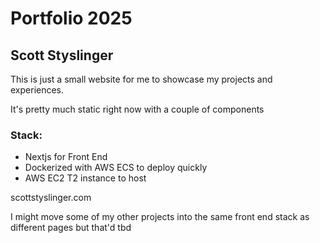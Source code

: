 # Portfolio 2025

## Scott Styslinger

This is just a small website for me to showcase my projects and experiences.

It's pretty much static right now with a couple of components

### Stack:
* Nextjs for Front End
* Dockerized with AWS ECS to deploy quickly
* AWS EC2 T2 instance to host

scottstyslinger.com

I might move some of my other projects into the same front end stack as different pages but that'd tbd